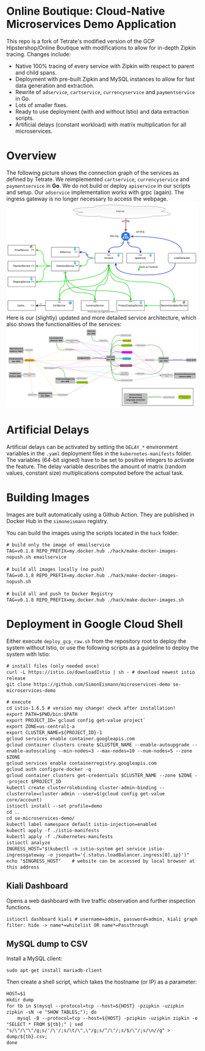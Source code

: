 # Online Boutique: Cloud-Native Microservices Demo Application
This repo is a fork of Tetrate's modified version of the GCP Hipstershop/Online Boutique with modifications to allow for in-depth Zipkin tracing. Changes include:
- Native 100% tracing of every service with Zipkin with respect to parent and child spans.
- Deployment with pre-built Zipkin and MySQL instances to allow for fast data generation and extraction.
- Rewrite of `adservice`, `cartservice`, `currencyservice` and `paymentservice` in Go.
- Lots of smaller fixes.
- Ready to use deployment (with and without Istio) and data extraction scripts.
- Artificial delays (constant workload) with matrix multiplication for all microservices.

# Overview
The following picture shows the connection graph of the services as defined by Tetrate. We reimplemented `cartservice`, `currencyservice` and `paymentservice` in **Go**. We do not build or deploy `apiservice` in our scripts and setup. Our `adservice` implementation works with grpc (again). The ingress gateway is no longer necessary to access the webpage.
![Overview Image Coarse](/doc/overview_tetrate.svg)
Here is our (slightly) updated and more detailed service architecture, which also shows the functionalities of the services:
![Overview Image Detailed](/doc/overview_detail.svg)

# Artificial Delays
Artificial delays can be activated by setting the `DELAY_*` environment variables in the `.yaml` deployment files in the `kubernetes-manifests` folder. The variables (64-bit signed) have to be set to positive integers to activate the feature.
The delay variable describes the amount of matrix (random values, constant size) multiplications computed before the actual task.

# Building Images
Images are built automatically using a Github Action.
They are published in Docker Hub in the `simoneismann` registry.

You can build the images using the scripts located in the `hack` folder:

```
# build only the image of emailservice
TAG=v0.1.8 REPO_PREFIX=my.docker.hub ./hack/make-docker-images-nopush.sh emailservice

# build all images locally (no push)
TAG=v0.1.8 REPO_PREFIX=my.docker.hub ./hack/make-docker-images-nopush.sh

# build all and push to Docker Registry
TAG=v0.1.8 REPO_PREFIX=my.docker.hub ./hack/make-docker-images.sh
```

# Deployment in Google Cloud Shell
Either execute `deploy_gcp_raw.sh` from the repository root to deploy the system without Istio, or use the following scripts as a guideline to deploy the system with Istio:
```shell
# install files (only needed once)
curl -L https://istio.io/downloadIstio | sh - # download newest istio release
git clone https://github.com/SimonEismann/microservices-demo se-microservices-demo
```
```shell
# execute
cd istio-1.6.5 # version may change! check after installation!
export PATH=$PWD/bin:$PATH
export PROJECT_ID=`gcloud config get-value project`
export ZONE=us-central1-a
export CLUSTER_NAME=${PROJECT_ID}-1
gcloud services enable container.googleapis.com
gcloud container clusters create $CLUSTER_NAME --enable-autoupgrade --enable-autoscaling --min-nodes=3 --max-nodes=10 --num-nodes=5 --zone $ZONE
gcloud services enable containerregistry.googleapis.com
gcloud auth configure-docker -q
gcloud container clusters get-credentials $CLUSTER_NAME --zone $ZONE --project $PROJECT_ID
kubectl create clusterrolebinding cluster-admin-binding --clusterrole=cluster-admin --user=$(gcloud config get-value core/account)
istioctl install --set profile=demo
cd ..
cd se-microservices-demo/
kubectl label namespace default istio-injection=enabled
kubectl apply -f ./istio-manifests
kubectl apply -f ./kubernetes-manifests
istioctl analyze
INGRESS_HOST="$(kubectl -n istio-system get service istio-ingressgateway -o jsonpath='{.status.loadBalancer.ingress[0].ip}')"
echo "$INGRESS_HOST"	# website can be accessed by local browser at this address
```

## Kiali Dashboard
Opens a web dashboard with live traffic observation and further inspection functions.
```shell
istioctl dashboard kiali # username=admin, password=admin, kiali graph filter: hide -> name*=whitelist OR name*=Passthrough
```

## MySQL dump to CSV
Install a MySQL client:
```shell
sudo apt-get install mariadb-client
```
Then create a shell script, which takes the hostname (or IP) as a parameter:
```shell
HOST=$1
mkdir dump
for tb in $(mysql --protocol=tcp --host=${HOST} -pzipkin -uzipkin zipkin -sN -e "SHOW TABLES;"); do
    mysql -B --protocol=tcp --host=${HOST} -pzipkin -uzipkin zipkin -e "SELECT * FROM ${tb};" | sed "s/\"/\"\"/g;s/'/\'/;s/\t/\",\"/g;s/^/\"/;s/$/\"/;s/\n//g" > dump/${tb}.csv;
done
```